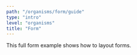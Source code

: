 ```yaml
---
path: "/organisms/form/guide"
type: "intro"
level: "organisms"
title: "Form"
---
```


This full form example shows how to layout forms.